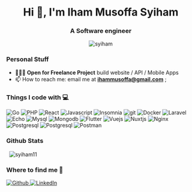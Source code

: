 <h1 align="center">Hi 👋, I'm Iham Musoffa Syiham</h1>
<h3 align="center">A Software engineer</h3>

<p align="center"> <img src="https://komarev.com/ghpvc/?username=Syiham11" alt="syiham" /> </p>

### Personal Stuff
- 👨🏼‍💻 **Open for Freelance Project** build website / API / Mobile Apps
- 📫 How to reach me:  email me at **ihammusoffa@gmail.com**  ;

<h3>Things I code with 💻</h3>
<p>
  <img alt="Go" src="https://img.shields.io/badge/-Go-45b8d8?style=flat-square&logo=go&logoColor=white" />
  <img alt="PHP" src="https://img.shields.io/badge/-PHP-7B1FA2?style=flat-square&logo=php&logoColor=white" />
  <img alt="React" src="https://img.shields.io/badge/-React-0175C2?style=flat-square&logo=react&logoColor=white" />
  <img alt="Javascript" src="https://img.shields.io/badge/-JavaScript-F7DF1E?style=flat-square&logo=javascript&logoColor=white" />
  <img alt="Insomnia" src="https://img.shields.io/badge/-Insomnia-5849BE?style=flat-square&logo=insomnia&logoColor=white" />
  <img alt="git" src="https://img.shields.io/badge/-Git-F05032?style=flat-square&logo=git&logoColor=white" />
  <img alt="Docker" src="https://img.shields.io/badge/-Docker-03A9F4?style=flat-square&logo=docker&logoColor=white" />
  <img alt="Laravel" src="https://img.shields.io/badge/-Laravel-F44336?style=flat-square&logo=laravel&logoColor=white" />
  <img alt="Echo" src="https://img.shields.io/badge/-Echo-03A9F4?style=flat-square&logo=echo&logoColor=white" />
  <img alt="Mysql" src="https://img.shields.io/badge/-Mysql-lightgrey" />
  <img alt="Mongodb" src="https://img.shields.io/badge/-Mongodb-green" />
  <img alt="Flutter" src="https://img.shields.io/badge/-Flutter-blue" />
  <img alt="Vuejs" src="https://img.shields.io/badge/-Vuejs-brightgreen" />
  <img alt="Nuxtjs" src="https://img.shields.io/badge/-nuxtjs-brightgreen" />
  <img alt="Nginx" src="https://img.shields.io/badge/-Nginx-blue" />
  <img alt="Postgresql" src="https://img.shields.io/badge/-Postgresql-red" />
  <img alt="Postgresql" src="https://img.shields.io/badge/-DART-blue" />
  <img alt="Postman" src="https://img.shields.io/badge/-Postman-yellow" />
  
  
  
 
</p>


### Github Stats

<p>&nbsp;
    <img align="center" src="https://github-readme-stats.vercel.app/api?username=syiham11&show_icons=true" alt="syiham11" />
</p>

<h3>Where to find me 🤙</h3>
<p>
  <a href="https://github.com/syiham11" target="_blank">
    <img alt="Github" src="https://img.shields.io/badge/GitHub-%2312100E.svg?&style=for-the-badge&logo=Github&logoColor=white" />
  </a> 
  <a href="https://www.linkedin.com/in/iham-musoffa-syiham/" target="_blank">
    <img alt="LinkedIn" src="https://img.shields.io/badge/linkedin-%230077B5.svg?&style=for-the-badge&logo=linkedin&logoColor=white" />
  </a>
</p>
